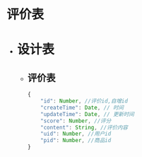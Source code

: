 # 评价表
+ # 设计表
    + ## 评价表
        ```javascript
        {
            "id": Number, //评价id,自增id
            "createTime": Date, // 时间
            "updateTime": Date, // 更新时间
            "score": Number, //评分
            "content": String, //评价内容
            "uid": Number, //用户id
            "pid": Number, //商品id
        }
        ```